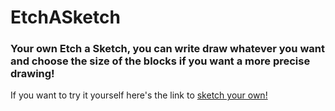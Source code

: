 # EtchASketch

### Your own Etch a Sketch, you can write draw whatever you want and choose the size of the blocks if you want a more precise drawing!

If you want to try it yourself here's the link to [sketch your own!](https://requin883.github.io/EtchASketch/)
